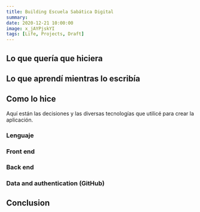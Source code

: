 ```yaml
---
title: Building Escuela Sabática Digital
summary:
date: 2020-12-21 10:00:00
image: x_jAYPjskYI
tags: [Life, Projects, Draft]
---
```


## Lo que quería que hiciera

## Lo que aprendí mientras lo escribía

## Como lo hice
Aquí están las decisiones y las diversas tecnologías que utilicé para crear la aplicación.

### Lenguaje

### Front end

### Back end

### Data and authentication (GitHub)

## Conclusion
